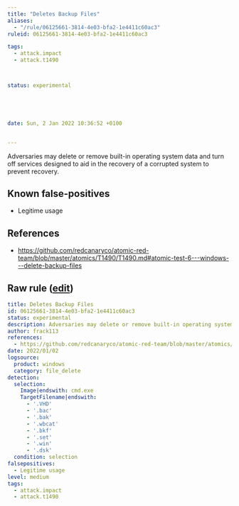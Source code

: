 ```yaml
---
title: "Deletes Backup Files"
aliases:
  - "/rule/06125661-3814-4e03-bfa2-1e4411c60ac3"
ruleid: 06125661-3814-4e03-bfa2-1e4411c60ac3

tags:
  - attack.impact
  - attack.t1490



status: experimental





date: Sun, 2 Jan 2022 10:36:52 +0100


---
```


Adversaries may delete or remove built-in operating system data and turn off services designed to aid in the recovery of a corrupted system to prevent recovery.

<!--more-->


## Known false-positives

* Legitime usage



## References

* https://github.com/redcanaryco/atomic-red-team/blob/master/atomics/T1490/T1490.md#atomic-test-6---windows---delete-backup-files


## Raw rule ([edit](https://github.com/SigmaHQ/sigma/edit/master/rules/windows/file_delete/file_delete_win_delete_backup_file.yml))
```yaml
title: Deletes Backup Files
id: 06125661-3814-4e03-bfa2-1e4411c60ac3
status: experimental
description: Adversaries may delete or remove built-in operating system data and turn off services designed to aid in the recovery of a corrupted system to prevent recovery.
author: frack113
references:
  - https://github.com/redcanaryco/atomic-red-team/blob/master/atomics/T1490/T1490.md#atomic-test-6---windows---delete-backup-files
date: 2022/01/02
logsource:
  product: windows
  category: file_delete
detection:
  selection:
    Image|endswith: cmd.exe 
    TargetFilename|endswith:
      - '.VHD'
      - '.bac'
      - '.bak'
      - '.wbcat'
      - '.bkf'
      - '.set'
      - '.win'
      - '.dsk'
  condition: selection
falsepositives:
  - Legitime usage 
level: medium
tags:
  - attack.impact
  - attack.t1490

```
